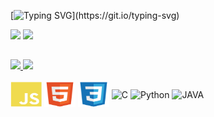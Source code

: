 [![Typing SVG](https://readme-typing-svg.demolab.com?font=Fira+Code&weight=600&size=25&pause=1010&color=FFFFFF&width=435&lines=Oii%2C+eu+me+chamo+Yasmin!)](https://git.io/typing-svg)
 
<div> 
  <a href="https://www.linkedin.com/in/yasminguedes557/" target="_blank"><img src="https://img.shields.io/badge/-LinkedIn-%230077B5?style=for-the-badge&logo=linkedin&logoColor=white" target="_blank"></a>
  <a href="" targt="_blank"><img src="https://img.shields.io/badge/Telegram-2CA5E0?style=for-the-badge&logo=telegram&logoColor=white"></a>
</div>

 ## 
 
 <div>
   <a href="https://github.com/Guedesyass">
   <img height="180em" src="https://github-readme-stats.vercel.app/api?username=Guedesyass&hide=contribs,prs&show_icons=true&theme=midnight-purple&include_all_commits=true&count_private=true]"/>
   <img height="180em" src="https://github-readme-stats.vercel.app/api/top-langs/?username=Guedesyass&layout=compact&langs_count=6&theme=midnight-purple"/>
   </a>
</div>


<div style="display: inline_block"><br>
  <img align="center" alt="Js" height="40" width="50" src="https://raw.githubusercontent.com/devicons/devicon/master/icons/javascript/javascript-plain.svg">
  <img align="center" alt="HTML" height="40" width="50" src="https://raw.githubusercontent.com/devicons/devicon/master/icons/html5/html5-original.svg">
  <img align="center" alt="CSS" height="40" width="50" src="https://raw.githubusercontent.com/devicons/devicon/master/icons/css3/css3-original.svg">
  <img align="center" alt="C" height="45" width="50" src="https://cdn.jsdelivr.net/gh/devicons/devicon/icons/c/c-original.svg" />
  <img align="center" alt="Python" height="45" width="50" src="https://cdn.jsdelivr.net/gh/devicons/devicon/icons/python/python-original.svg">
  <img align="center" alt="JAVA" height="45" width="50" src="https://cdn.jsdelivr.net/gh/devicons/devicon/icons/java/java-original.svg" />
</div>

 
<br>
